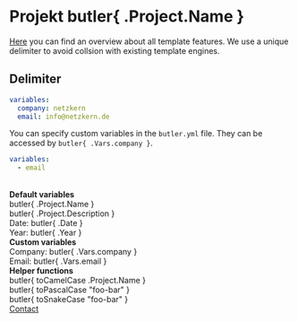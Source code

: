 # Projekt butler{ .Project.Name }

[Here](https://golang.org/pkg/text/template/) you can find an overview about all template features. We use a unique delimiter to avoid collsion with existing template engines.

## Delimiter

```yaml
variables:
  company: netzkern
  email: info@netzkern.de
```

You can specify custom variables in the `butler.yml` file. They can be accessed by `butler{ .Vars.company }`.

```yaml
variables:
  - email
```

<br>
<b>Default variables</b>
<br>
butler{ .Project.Name }
<br>
butler{ .Project.Description }
<br>
Date: butler{ .Date }
<br>
Year: butler{ .Year }
<br>
<b>Custom variables</b>
<br>
Company: butler{ .Vars.company }
<br>
Email: butler{ .Vars.email }
<br>
<b>Helper functions</b>
<br>
butler{ toCamelCase .Project.Name }
<br>
butler{ toPascalCase "foo-bar" }
<br>
butler{ toSnakeCase "foo-bar" }
<br>
<a href="mailto:butler{ .Vars.email }">Contact</a>
